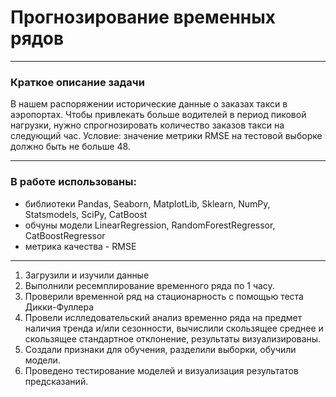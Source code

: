 # Прогнозирование временных рядов

---------------------------------------------------------

### Краткое описание задачи

В нашем распоряжении исторические данные о заказах такси в аэропортах. Чтобы привлекать больше водителей в период пиковой нагрузки, нужно спрогнозировать количество заказов такси на следующий час. 
Условие: значение метрики RMSE на тестовой выборке должно быть не больше 48.

---------------------------------------------------------

### В работе использованы:

- библиотеки Pandas, Seaborn, MatplotLib, Sklearn, NumPy, Statsmodels, SciPy, CatBoost
- обчуны модели LinearRegression, RandomForestRegressor, CatBoostRegressor
- метрика качества - RMSE

--------------------------------------------------------

1. Загрузили и изучили данные
2. Выполнили ресемплирование временного ряда по 1 часу.
3. Проверили временной ряд на стационарность с помощью теста Дикки-Фуллера
4. Провели ислледовательский анализ временно ряда на предмет наличия тренда и/или сезонности, вычислили скользящее среднее и скользящее стандартное отклонение, результаты визуализированы.
5. Создали признаки для обучения, разделили выборки, обучили модели.
6. Проведено тестирование моделей и визуализация результатов предсказаний.